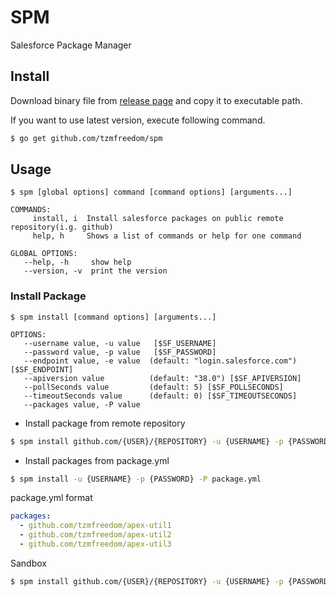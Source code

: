 # SPM

Salesforce Package Manager

## Install

Download binary file from [release page](./releases) and copy it to executable path.

If you want to use latest version, execute following command.

```bash
$ go get github.com/tzmfreedom/spm
```

## Usage

```
$ spm [global options] command [command options] [arguments...]

COMMANDS:
     install, i  Install salesforce packages on public remote repository(i.g. github)
     help, h     Shows a list of commands or help for one command

GLOBAL OPTIONS:
   --help, -h     show help
   --version, -v  print the version
```

### Install Package
```
$ spm install [command options] [arguments...]

OPTIONS:
   --username value, -u value   [$SF_USERNAME]
   --password value, -p value   [$SF_PASSWORD]
   --endpoint value, -e value  (default: "login.salesforce.com") [$SF_ENDPOINT]
   --apiversion value          (default: "38.0") [$SF_APIVERSION]
   --pollSeconds value         (default: 5) [$SF_POLLSECONDS]
   --timeoutSeconds value      (default: 0) [$SF_TIMEOUTSECONDS]
   --packages value, -P value
```

* Install package from remote repository

```bash
$ spm install github.com/{USER}/{REPOSITORY} -u {USERNAME} -p {PASSWORD}
```

* Install packages from package.yml
```bash
$ spm install -u {USERNAME} -p {PASSWORD} -P package.yml
```

package.yml format

```yaml
packages:
  - github.com/tzmfreedom/apex-util1
  - github.com/tzmfreedom/apex-util2
  - github.com/tzmfreedom/apex-util3
```

Sandbox

```bash
$ spm install github.com/{USER}/{REPOSITORY} -u {USERNAME} -p {PASSWORD} -e test.salesforce.com
```